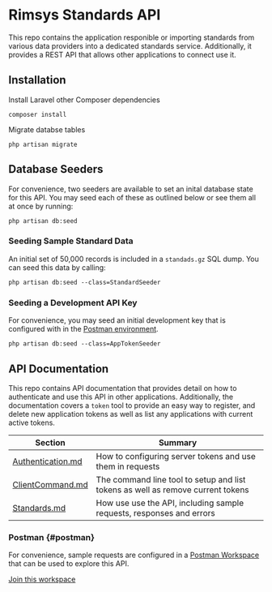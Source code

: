 # Rimsys Standards API

This repo contains the application responible or importing standards from various data providers into a dedicated standards service. Additionally, it provides a REST API that allows other applications to connect use it. 

## Installation

Install Laravel other Composer dependencies

```
composer install
```

Migrate databse tables

```
php artisan migrate
```

## Database Seeders

For convenience, two seeders are available to set an inital database state for this API. You may seed each of these as outlined below or see them all at once by running:

```
php artisan db:seed
```


### Seeding Sample Standard Data

An initial set of 50,000 records is included in a `standads.gz` SQL dump. You can seed this data by calling:

```
php artisan db:seed --class=StandardSeeder
```

### Seeding a Development API Key

For convenience, you may seed an initial development key that is configured with in the [Postman environment](#postman).

```
php artisan db:seed --class=AppTokenSeeder
```


## API Documentation

This repo contains API documentation that provides detail on how to authenticate and use this API in other applications. Additionally, the documentation covers a `token` tool to provide an easy way to register, and delete new application tokens as well as list any applications with current active tokens. 

| Section                          			 | Summary 																		   | 
| ------------------------------------------ | ------------------------------------------------------------------------------- | 
| [Authentication.md](docs/Authenication.md) | How to configuring server tokens and use them in requests                       |
| [ClientCommand.md](docs/ClientCommand.md)  | The command line tool to setup and list tokens as well as remove current tokens |
| [Standards.md](docs/Standards.md)          | How use use the API, including sample requests, responses and errors 		   |

### Postman {#postman}

For convenience, sample requests are configured in a [Postman Workspace](https://interstellar-trinity-886684.postman.co/) that can be used to explore this API.

[Join this workspace](https://app.getpostman.com/join-team?invite_code=9b243aab8e743a4e76096f63485f8768)
